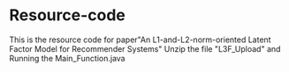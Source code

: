 # Resource-code
This is the resource code for paper"An L1-and-L2-norm-oriented Latent Factor Model for Recommender Systems" 
Unzip the file "L3F_Upload" and Running the Main_Function.java
